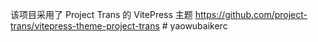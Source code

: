 <!--markdownlint-disable MD028 MD033 MD036 MD041 MD045 MD051-->



该项目采用了 Project Trans 的 VitePress 主题 <https://github.com/project-trans/vitepress-theme-project-trans>
#   y a o w u b a i k e r c  
 